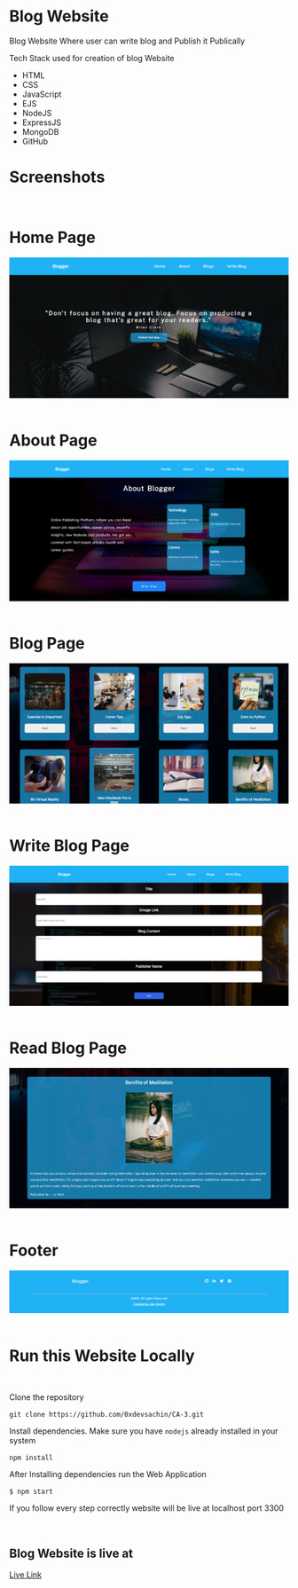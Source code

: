 # Blog Website

Blog Website Where user can write blog and Publish it Publically

Tech Stack used for creation of blog Website
* HTML
* CSS
* JavaScript
* EJS
* NodeJS
* ExpressJS 
* MongoDB 
* GitHub

# Screenshots

<br>

# Home Page

<img src="static/img/Homepage.png" alt="Homeimage">

<br>
<br>

# About Page

<img src="static/img/Aboutpage.png" alt="Aboutimage">

<br>
<br>

# Blog Page

<img src="static/img/Blogspage.png" alt="blogpimage">

<br>
<br>

# Write Blog Page

<img src="static/img/Writeblog.png" alt="writeblogimage">

<br>
<br>

# Read Blog Page

<img src="static/img/Readblog.png" alt="readblogimage">

<br>
<br>

# Footer

<img src="static/img/Footerpage.png" alt="readblogimage">


<br>
<br>

# Run this Website Locally
<br>

Clone the repository 

```shell
git clone https://github.com/0xdevsachin/CA-3.git
 ```
Install dependencies. Make sure you have `nodejs` already installed in your system
```shell 
npm install 
```
After  Installing dependencies run the Web Application
```shell
$ npm start
```
If you follow every step correctly website will be live at localhost port 3300

<br>

## Blog Website is live at

[Live Link](https://sachin-blogger-website-ca3.herokuapp.com/) 
